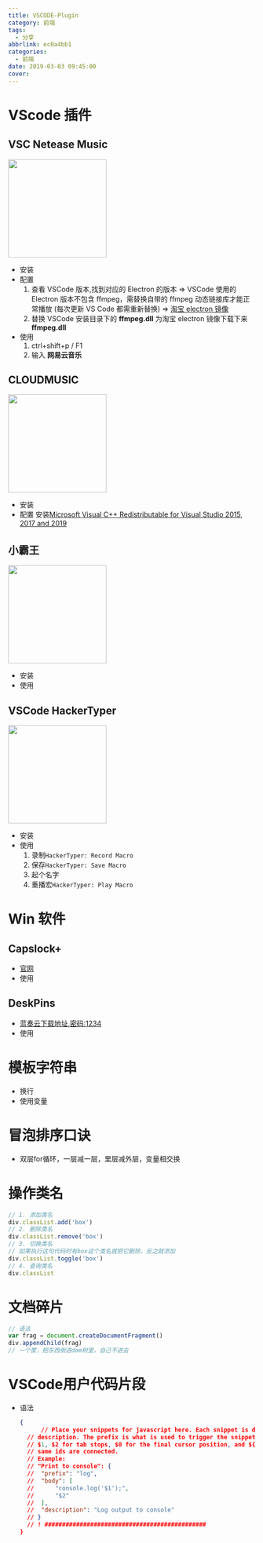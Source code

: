 ```yaml
---
title: VSCODE-Plugin
category: 前端
tags:
  - 分享
abbrlink: ec0a4bb1
categories:
  - 前端
date: 2019-03-03 09:45:00
cover:
---
```


# VScode 插件

## VSC Netease Music

<img src='https://nondanee.gallerycdn.vsassets.io/extensions/nondanee/vsc-netease-music/0.0.44/1609333121288/Microsoft.VisualStudio.Services.Icons.Default' width='200px'>

+ 安装
+ 配置
    1. 查看 VSCode 版本,找到对应的 Electron 的版本
    => VSCode 使用的 Electron 版本不包含 ffmpeg，需替换自带的 ffmpeg 动态链接库才能正常播放 (每次更新 VS Code 都需重新替换)
    => [淘宝 electron 镜像](https://npm.taobao.org/mirrors/electron/)
    1. 替换 VSCode 安装目录下的  **ffmpeg.dll** 为淘宝 electron 镜像下载下来 **ffmpeg.dll**
+ 使用
    1. ctrl+shift+p / F1
    2. 输入 **网易云音乐**

## CLOUDMUSIC

<img src='https://yxl.gallerycdn.vsassets.io/extensions/yxl/cloudmusic/7.2.0/1614790615283/Microsoft.VisualStudio.Services.Icons.Default' width='200px'>

+ 安装
+ 配置
	安装[Microsoft Visual C++ Redistributable for Visual Studio 2015, 2017 and 2019](https://support.microsoft.com/en-us/help/2977003/the-latest-supported-visual-c-downloads)

## 小霸王

<img src='https://gamedilong.gallerycdn.vsassets.io/extensions/gamedilong/anes/0.0.2/1602518454327/Microsoft.VisualStudio.Services.Icons.Default' width='200px'>

+ 安装
+ 使用

## VSCode HackerTyper

<img src='https://jevakallio.gallerycdn.vsassets.io/extensions/jevakallio/vscode-hacker-typer/0.1.1/1538684812998/Microsoft.VisualStudio.Services.Icons.Default' width='200px'>

+ 安装
+ 使用
  1. 录制`HackerTyper: Record Macro`
  2. 保存`HackerTyper: Save Macro`
  3. 起个名字
  4. 重播宏`HackerTyper: Play Macro`


# Win 软件

## Capslock+

+ [官网](https://capslox.com/capslock-plus/)
+ 使用


## DeskPins

+ [蓝奏云下载地址,密码:1234](https://wws.lanzous.com/iKZHHmeya2h)
+ 使用


# 模板字符串

+ 换行
+ 使用变量


# 冒泡排序口诀

+ 双层for循环，一层减一层，里层减外层，变量相交换




# 操作类名

``` javascript
// 1. 添加类名
div.classList.add('box')
// 2. 删除类名
div.classList.remove('box')
// 3. 切换类名
// 如果执行这句代码时有box这个类名就把它删除，反之就添加
div.classList.toggle('box')
// 4. 查询类名
div.classList
```

# 文档碎片

``` javascript
// 语法
var frag = document.createDocumentFragment()
div.appendChild(frag)
// 一个筐，把东西倒进dom树里，自己不进去
```

# VSCode用户代码片段
+ 语法
  ```json
  {
      	// Place your snippets for javascript here. Each snippet is defined under a snippet name and has a prefix, body and 
	// description. The prefix is what is used to trigger the snippet and the body will be expanded and inserted. Possible variables are:
	// $1, $2 for tab stops, $0 for the final cursor position, and ${1:label}, ${2:another} for placeholders. Placeholders with the 
	// same ids are connected.
	// Example:
	// "Print to console": {
	// 	"prefix": "log",
	// 	"body": [
	// 		"console.log('$1');",
	// 		"$2"
	// 	],
	// 	"description": "Log output to console"
	// }
	// ! ##############################################
  }
  ```